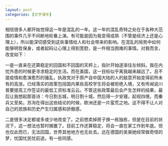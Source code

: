 ```yaml
---
layout: post
categories: [文字漫步]
---
```


相信很多人都开始觉得这一年是混乱的一年。这一年的混乱奇特之处在于各种大范围的事件几乎不间断地轮番上演。有可能是因为我变得成熟（不管是经济上还是心理上），所以能深切感受到这些事情给人和社会带来的影响。在混乱的局势中如何能够明哲保身，或者起码让心理上得到宽慰，是一件相当困难的事情。对我而言，改变如下：

一是一直来在还算稳定的回国和不回国的天枰上，指针开始逐渐往左倾斜。我在内忧外患的时候更寻求稳定的生活。而在美国，这一目标似乎离我越来越远了。且不提疫情和愈演愈烈的骚乱，执政党对于原产自中国大陆的人的敌意开始变得前所未有的高涨。已经落实的政策包括国内某些高校学生将会被拒绝入境，又有传闻说川普要提高工作签证的最低工资标准云云。不管这些政策最后会产生怎样的结果，最后让我想起那首诗：今日割五城，明日割十城，然后得一夕安寝。起视四境，而秦兵又至矣。苏洵在得出这些结论的时候，欧洲还是一片蛮荒之地。这不得不让人对自己的民族和历史产生归属感和骄傲感。

二是很多决定都或多或少地改变了。之前想卖掉房子换一栋独栋，但是在目前的状况下，这一想法也暂时搁置了。目前工作还算稳定，将会一直在家工作到年底。但也仅此而已，无法回国，世界其他地方也无处去。远在德国的吴昊她经常做奇怪的梦，忧国忧民忧前途。有一些同感。
